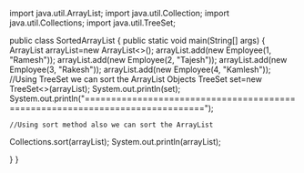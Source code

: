 import java.util.ArrayList;
import java.util.Collection;
import java.util.Collections;
import java.util.TreeSet;

public class SortedArrayList {
public static void main(String[] args) {
	ArrayList<Employee> arrayList=new ArrayList<>();
	arrayList.add(new Employee(1, "Ramesh"));
	arrayList.add(new Employee(2, "Tajesh"));
	arrayList.add(new Employee(3, "Rakesh"));
	arrayList.add(new Employee(4, "Kamlesh"));
	//Using TreeSet we can sort the ArrayList Objects
	TreeSet<Employee> set=new TreeSet<>(arrayList);
	System.out.println(set);
	System.out.println("=============================================================================");
	
	//Using sort method also we can sort the ArrayList
   Collections.sort(arrayList);
   System.out.println(arrayList);
	
}
}
